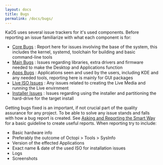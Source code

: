 ```yaml
---
layout: docs
title: Bugs
permalink: /docs/bugs/
---
```

KaOS uses several issue trackers for it's used components.  Before reporting an issue familiarize with what each component is for:

- [Core Bugs](http://github.com/KaOSx/core/issues) : Report here for issues involving the base of the system, this includes the kernel, systemd, toolchain for building and basic command-line tools
- [Main Bugs](http://github.com/KaOSx/main/issues) : Issues regarding libraries, extra drivers and firmware needed to make the Desktop and Applications function
- [Apps Bugs](http://github.com/KaOSx/apps/issues) : Applications seen and used by the users, including KDE and any needed tools, reporting here is mainly for GUI packages
- [Live ISO Issues](https://github.com/KaOSx/live-uefi/issues) : Any issues related to creating the Live Media and running the Live envirnment
- [Installer Issues](https://github.com/KaOSx/calamares/issues) : Issues regarding using the installer and partitioning the hard-drive for the target install

Getting bugs fixed is an important, if not crucial part of the quality assurance for any project. To be able to solve any issue stands and falls with how a bug report is created. See [Asking and Reporting the Smart Way](http://kaosx.us/asking-and-reporting-the-smart-way/) for a basic guideline to create useful reports. When reporting try to include:

- Basic hardware info
- Preferably the outcome of Octopi > Tools > SysInfo
- Version of the effected Applications
- Exact name & date of the used ISO for installation issues
- Logs
- Screenshots

